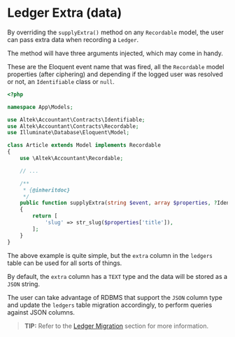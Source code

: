 # Ledger Extra (data)
By overriding the `supplyExtra()` method on any `Recordable` model, the user can pass extra data when recording a `Ledger`.

The method will have three arguments injected, which may come in handy.

These are the Eloquent event name that was fired, all the `Recordable` model properties (after ciphering) and depending if the logged user was resolved or not, an `Identifiable` class or `null`.

```php
<?php

namespace App\Models;

use Altek\Accountant\Contracts\Identifiable;
use Altek\Accountant\Contracts\Recordable;
use Illuminate\Database\Eloquent\Model;

class Article extends Model implements Recordable
{
    use \Altek\Accountant\Recordable;

    // ...

    /**
     * {@inheritdoc}
     */
    public function supplyExtra(string $event, array $properties, ?Identifiable $user): array
    {
        return [
            'slug' => str_slug($properties['title']),
        ];
    }
}
```

The above example is quite simple, but the `extra` column in the `ledgers` table can be used for all sorts of things.

By default, the `extra` column has a `TEXT` type and the data will be stored as a `JSON` string.

The user can take advantage of RDBMS that support the `JSON` column type and update the `ledgers` table migration accordingly, to perform queries against JSON columns.

> **TIP:** Refer to the [Ledger Migration](ledger-migration.md) section for more information.

